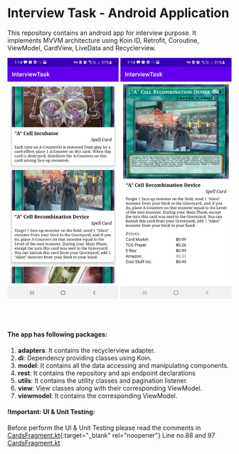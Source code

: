 # Interview Task - Android Application 

This repository contains an android app for interview purpose. It implements MVVM architecture using Koin ID, Retrofit, Coroutine, ViewModel, CardView, LiveData and Recyclerview.
<p align="center">
  <img src="https://raw.githubusercontent.com/MalligaSaravanan93/InterviewTask/master/InterviewTask_Screen1.jpg" width="250"/>
  <img src="https://raw.githubusercontent.com/MalligaSaravanan93/InterviewTask/master/InterviewTask_Screen2.jpg" width="250"/>
</p>
<br>
<br>

#### The app has following packages:
1. **adapters**: It contains the recyclerview adapter.
2. **di**: Dependency providing classes using Koin.
3. **model**: It contains all the data accessing and manipulating components.
4. **rest**: It contains the repository and api endpoint declarations
5. **utils**: It contains the utility classes and pagination listener.
6. **view**: View classes along with their corresponding ViewModel.
7. **viewmodel**: It contains the corresponding ViewModel.

#### !Important: UI & Unit Testing:

Before perform the UI & Unit Testing please read the comments in [CardsFragment.kt](https://github.com/MalligaSaravanan93/InterviewTask/blob/78923fa5072b3dfd49ee7fca90c61d975e6db1ca/app/src/main/java/com/malliga/interviewtask/view/CardsFragment.kt){:target="_blank" rel="noopener"} Line no.88 and 97
<a href="https://github.com/MalligaSaravanan93/InterviewTask/blob/78923fa5072b3dfd49ee7fca90c61d975e6db1ca/app/src/main/java/com/malliga/interviewtask/view/CardsFragment.kt" target="_blank">CardsFragment.kt</a>
